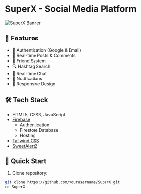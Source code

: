 # SuperX - Social Media Platform

![SuperX Banner](./images/banner.png)

## 🌟 Features

- 🔐 Authentication (Google & Email)
- 📝 Real-time Posts & Comments
- 👥 Friend System
- 🔍 Hashtag Search
- 💬 Real-time Chat
- 🔔 Notifications
- 📱 Responsive Design

## 🛠 Tech Stack

- HTML5, CSS3, JavaScript
- [Firebase](https://firebase.google.com/)
  - Authentication
  - Firestore Database
  - Hosting
- [Tailwind CSS](https://tailwindcss.com/)
- [SweetAlert2](https://sweetalert2.github.io/)

## 🚀 Quick Start

1. Clone repository:
```bash
git clone https://github.com/yourusername/SuperX.git
cd SuperX
